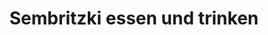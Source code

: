 ---
title: "Sembritzki essen und trinken"
url: /starnberg/sembritzki-essen-und-trinken/
shop: Feinkost
---